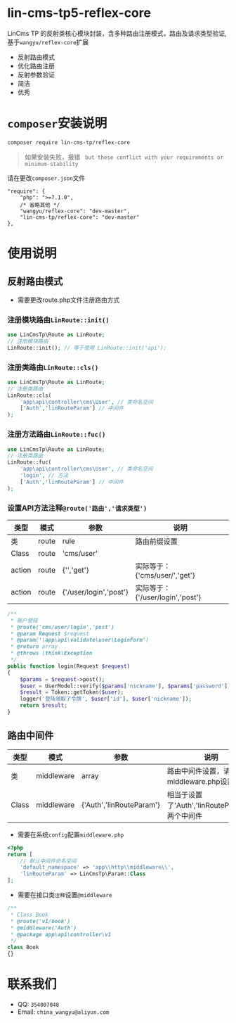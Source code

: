 # lin-cms-tp5-reflex-core
LinCms TP 的反射类核心模块封装，含多种路由注册模式，路由及请求类型验证,基于`wangyu/reflex-core`扩展

* 反射路由模式
* 优化路由注册
* 反射参数验证
* 简洁
* 优秀

# `composer`安装说明

```bash
composer require lin-cms-tp/reflex-core
```

> 如果安装失败，报错 ` but these conflict with your requirements or minimum-stability`

请在更改`composer.json`文件

```
"require": {
    "php": ">=7.1.0",
    /* 省略其他 */
    "wangyu/reflex-core": "dev-master",
    "lin-cms-tp/reflex-core": "dev-master"
},
```

# 使用说明


## 反射路由模式

- 需要更改route.php文件注册路由方式

### 注册模块路由`LinRoute::init()`
```php
use LinCmsTp\Route as LinRoute;
// 注册模块路由
LinRoute::init(); // 等于使用 LinRoute::init('api');
```
### 注册类路由`LinRoute::cls()`
```php
use LinCmsTp\Route as LinRoute;
// 注册类路由
LinRoute::cls(
    'app\api\controller\cms\User', // 类命名空间
    ['Auth','linRouteParam'] // 中间件
);
```

### 注册方法路由`LinRoute::fuc()`
```php
use LinCmsTp\Route as LinRoute;
// 注册类路由
LinRoute::fuc(
    'app\api\controller\cms\User', // 类命名空间
    'login', // 方法
    ['Auth','linRouteParam'] // 中间件
);
```

### 设置API方法注释`@route('路由','请求类型')`

| 类型 | 模式 | 参数 | 说明 |
| --- | --- | --- | --- |
|类|route|rule| 路由前缀设置 |
|Class|route|'cms/user'|  |
|action|route|{'','get'}| 实际等于：{'cms/user/','get'} |
|action|route|{'/user/login','post'}| 实际等于：{'/user/login','post'} |


```php
/**
 * 账户登陆
 * @route('cms/user/login','post')
 * @param Request $request
 * @param('\app\api\validate\user\LoginForm')
 * @return array
 * @throws \think\Exception
 */
public function login(Request $request)
{
    $params = $request->post();
    $user = UserModel::verify($params['nickname'], $params['password']);
    $result = Token::getToken($user);
    logger('登陆领取了令牌', $user['id'], $user['nickname']);
    return $result;
}
```

## 路由中间件


| 类型 | 模式 | 参数 | 说明 |
| --- | --- | --- | --- |
|类|middleware|array| 路由中间件设置，请先在middleware.php设置好 |
|Class|middleware|{'Auth','linRouteParam'}| 相当于设置了'Auth','linRouteParam'这两个中间件 |

- 需要在系统`config`配置`middleware.php`

```php
<?php
return [
    // 默认中间件命名空间
    'default_namespace' => 'app\\http\\middleware\\',
    'linRouteParam' => LinCmsTp\Param::Class
];
```

- 需要在接口类`注释`设置`@middleware`
```php
/**
 * Class Book
 * @route('v1/book')
 * @middleware('Auth')
 * @package app\api\controller\v1
 */
class Book
{}
```

# 联系我们

- QQ: `354007048` 
- Email: `china_wangyu@aliyun.com`